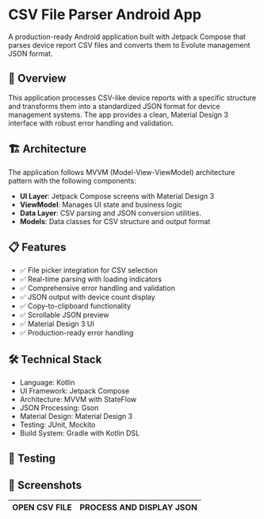 # CSV File Parser Android App
A production-ready Android application built with Jetpack Compose that parses device report CSV files and converts them to Evolute management JSON format.
## 📱 Overview
This application processes CSV-like device reports with a specific structure and transforms them into a standardized JSON format for device management systems.
The app provides a clean, Material Design 3 interface with robust error handling and validation.

## 🏗️ Architecture
The application follows MVVM (Model-View-ViewModel) architecture pattern with the following components:

- **UI Layer**: Jetpack Compose screens with Material Design 3
- **ViewModel**: Manages UI state and business logic
- **Data Layer**: CSV parsing and JSON conversion utilities.
- **Models**: Data classes for CSV structure and output format

## 📋 **Features**

- ✅ File picker integration for CSV selection
- ✅ Real-time parsing with loading indicators
- ✅ Comprehensive error handling and validation
- ✅ JSON output with device count display
- ✅ Copy-to-clipboard functionality
- ✅ Scrollable JSON preview
- ✅ Material Design 3 UI
- ✅ Production-ready error handling


## 🛠️ Technical Stack

- Language: Kotlin
- UI Framework: Jetpack Compose
- Architecture: MVVM with StateFlow
- JSON Processing: Gson
- Material Design: Material Design 3
- Testing: JUnit, Mockito
- Build System: Gradle with Kotlin DSL

## 🧪 Testing

## 📱 Screenshots
| OPEN CSV FILE         |  PROCESS AND DISPLAY JSON  |
|-----------------------|-------------------------------------|

